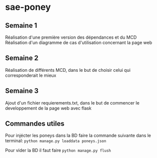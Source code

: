 # sae-poney

## Semaine 1  
Réalisation d'une première version des dépendances et du MCD  
Réalisation d'un diagramme de cas d'utilisation concernant la page web


## Semaine 2 
Réalisation de différents MCD, dans le but de choisir celui qui corresponderait le mieux

## Semaine 3
Ajout d'un fichier requierements.txt, dans le but de commencer le developpement de la page web avec flask


## Commandes utiles
Pour injécter les poneys dans la BD faire la commande suivante dans le terminal: ```python manage.py loaddata poneys.json```

Pour vider la BD il faut faire ```python manage.py flush```
